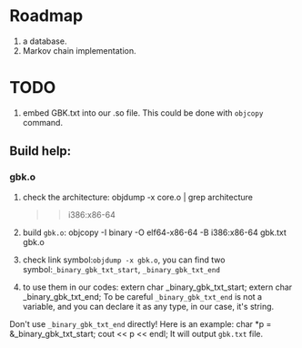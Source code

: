 # Roadmap
1. a database.
2. Markov chain implementation.

# TODO
1. embed GBK.txt into our .so file.
This could be done with `objcopy` command.

## Build help:
### gbk.o
1. check the architecture:
    objdump -x core.o | grep architecture
    >> i386:x86-64

2. build `gbk.o`:
    objcopy -I binary -O elf64-x86-64 -B i386:x86-64 gbk.txt gbk.o

3. check link symbol:`objdump -x gbk.o`, you can find two symbol:`_binary_gbk_txt_start`, `_binary_gbk_txt_end`
4. to use them in our codes:
    extern char _binary_gbk_txt_start;
    extern char _binary_gbk_txt_end;
To be careful `_binary_gbk_txt_end` is not a variable, and you can declare it as any type, in our case, it's string.

Don't use `_binary_gbk_txt_end` directly! Here is an example:
    char *p = &_binary_gbk_txt_start;
    cout << p << endl;
It will output `gbk.txt` file.
